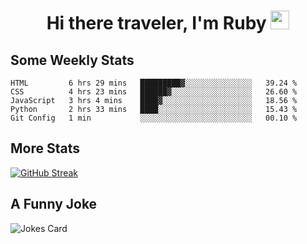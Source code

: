 <h1 align="center">Hi there traveler, I'm Ruby <img src="https://user-images.githubusercontent.com/81705278/122967910-fa9b5a00-d358-11eb-99ec-db00243bed5a.gif" width="30px"> </h1>

<h2>Some Weekly Stats</h2>

<!--START_SECTION:waka-->
```text
HTML         6 hrs 29 mins   █████████▓░░░░░░░░░░░░░░░   39.24 % 
CSS          4 hrs 23 mins   ██████▓░░░░░░░░░░░░░░░░░░   26.60 % 
JavaScript   3 hrs 4 mins    ████▓░░░░░░░░░░░░░░░░░░░░   18.56 % 
Python       2 hrs 33 mins   ████░░░░░░░░░░░░░░░░░░░░░   15.43 % 
Git Config   1 min           ░░░░░░░░░░░░░░░░░░░░░░░░░   00.10 % 
```
<!--END_SECTION:waka-->

<h2>More Stats</h2>

[![GitHub Streak](https://github-readme-streak-stats.herokuapp.com/?user=radkinz&theme=dark)](https://git.io/streak-stats)

<h2>A Funny Joke</h2>

<!-- jokes -->
<img src="https://readme-jokes.vercel.app/api?theme=material-palenight" alt="Jokes Card"/>
